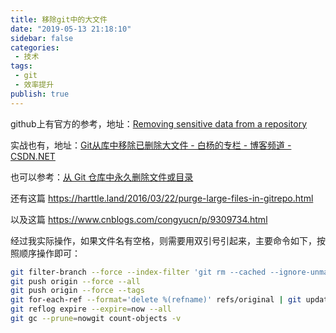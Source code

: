 ```yaml
---
title: 移除git中的大文件
date: "2019-05-13 21:18:10"
sidebar: false
categories:
 - 技术
tags:
 - git
 - 效率提升
publish: true
---
```



github上有官方的参考，地址：[Removing sensitive data from a repository](https://help.github.com/en/articles/removing-sensitive-data-from-a-repository)

实战也有，地址：[Git从库中移除已删除大文件 - 白杨的专栏 - 博客频道 - CSDN.NET](https://blog.csdn.net/zcf1002797280/article/details/50723783)

也可以参考：[从 Git 仓库中永久删除文件或目录](https://www.tuicool.com/articles/uq2yMvV)

还有这篇 https://harttle.land/2016/03/22/purge-large-files-in-gitrepo.html

以及这篇 https://www.cnblogs.com/congyucn/p/9309734.html

经过我实际操作，如果文件名有空格，则需要用双引号引起来，主要命令如下，按照顺序操作即可：
```bash
git filter-branch --force --index-filter 'git rm --cached --ignore-unmatch "testFolder/2017-2-5 testFile.md" ' --prune-empty --tag-name-filter cat -- --all
git push origin --force --all
git push origin --force --tags
git for-each-ref --format='delete %(refname)' refs/original | git update-ref --stdin
git reflog expire --expire=now --all
git gc --prune=nowgit count-objects -v
```